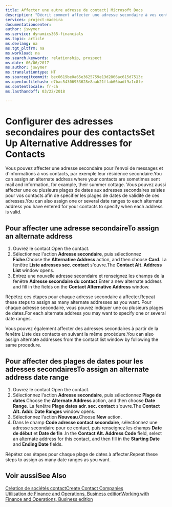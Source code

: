 ```yaml
---
title: Affecter une autre adresse de contact| Microsoft Docs
description: "Décrit comment affecter une adresse secondaire à vos contacts ou prospects, où ils reçoivent parfois des informations."
services: project-madeira
documentationcenter: 
author: jswymer
ms.service: dynamics365-financials
ms.topic: article
ms.devlang: na
ms.tgt_pltfrm: na
ms.workload: na
ms.search.keywords: relationship, prospect
ms.date: 06/06/2017
ms.author: jswymer
ms.translationtype: HT
ms.sourcegitcommit: bec0619be0a65e3625759e13d2866ac615d7513c
ms.openlocfilehash: e7bac54306953628e8aab21ffab66badf9a1c8fe
ms.contentlocale: fr-ch
ms.lasthandoff: 03/22/2018

---
```

# <a name="set-up-alternative-addresses-for-contacts"></a><span data-ttu-id="e5e4c-103">Configurer des adresses secondaires pour des contacts</span><span class="sxs-lookup"><span data-stu-id="e5e4c-103">Set Up Alternative Addresses for Contacts</span></span>
<span data-ttu-id="e5e4c-104">Vous pouvez affecter une adresse secondaire pour l'envoi de messages et d'informations à vos contacts, par exemple leur résidence secondaire.</span><span class="sxs-lookup"><span data-stu-id="e5e4c-104">You can assign an alternate address where your contacts are sometimes sent mail and information, for example, their summer cottage.</span></span> <span data-ttu-id="e5e4c-105">Vous pouvez aussi affecter une ou plusieurs plages de dates aux adresses secondaires saisies pour vos contacts afin de spécifier les plages de dates de validité de ces adresses.</span><span class="sxs-lookup"><span data-stu-id="e5e4c-105">You can also assign one or several date ranges to each alternate address you have entered for your contacts to specify when each address is valid.</span></span>

## <a name="to-assign-an-alternate-address"></a><span data-ttu-id="e5e4c-106">Pour affecter une adresse secondaire</span><span class="sxs-lookup"><span data-stu-id="e5e4c-106">To assign an alternate address</span></span>
1. <span data-ttu-id="e5e4c-107">Ouvrez le contact.</span><span class="sxs-lookup"><span data-stu-id="e5e4c-107">Open the contact.</span></span>
2. <span data-ttu-id="e5e4c-108">Sélectionnez l'action **Adresse secondaire**, puis sélectionnez **Fiche**.</span><span class="sxs-lookup"><span data-stu-id="e5e4c-108">Choose the **Alternative Address** action, and then choose **Card**.</span></span> <span data-ttu-id="e5e4c-109">La fenêtre **Liste adresses sec. contact** s'ouvre.</span><span class="sxs-lookup"><span data-stu-id="e5e4c-109">The **Contact Alt. Address List** window opens.</span></span>
3. <span data-ttu-id="e5e4c-110">Entrez une nouvelle adresse secondaire et renseignez les champs de la fenêtre **Adresse secondaire du contact**.</span><span class="sxs-lookup"><span data-stu-id="e5e4c-110">Enter a new alternate address and fill in the fields on the **Contact Alternative Address** window.</span></span>

<span data-ttu-id="e5e4c-111">Répétez ces étapes pour chaque adresse secondaire à affecter.</span><span class="sxs-lookup"><span data-stu-id="e5e4c-111">Repeat these steps to assign as many alternate addresses as you want.</span></span> <span data-ttu-id="e5e4c-112">Pour chaque adresse secondaire, vous pouvez indiquer une ou plusieurs plages de dates.</span><span class="sxs-lookup"><span data-stu-id="e5e4c-112">For each alternate address you may want to specify one or several date ranges.</span></span>

<span data-ttu-id="e5e4c-113">Vous pouvez également affecter des adresses secondaires à partir de la fenêtre Liste des contacts en suivant la même procédure.</span><span class="sxs-lookup"><span data-stu-id="e5e4c-113">You can also assign alternate addresses from the contact list window by following the same procedure.</span></span>

## <a name="to-assign-an-alternate-address-date-range"></a><span data-ttu-id="e5e4c-114">Pour affecter des plages de dates pour les adresses secondaires</span><span class="sxs-lookup"><span data-stu-id="e5e4c-114">To assign an alternate address date range</span></span>
1. <span data-ttu-id="e5e4c-115">Ouvrez le contact.</span><span class="sxs-lookup"><span data-stu-id="e5e4c-115">Open the contact.</span></span>
2. <span data-ttu-id="e5e4c-116">Sélectionnez l'action **Adresse secondaire**, puis sélectionnez **Plage de dates**.</span><span class="sxs-lookup"><span data-stu-id="e5e4c-116">Choose the **Alternate Address** action, and then choose **Date Range**.</span></span> <span data-ttu-id="e5e4c-117">La fenêtre **Plage dates adr. sec. contact** s'ouvre.</span><span class="sxs-lookup"><span data-stu-id="e5e4c-117">The **Contact Alt. Addr. Date Ranges** window opens.</span></span>
3. <span data-ttu-id="e5e4c-118">Sélectionnez l'action **Nouveau**.</span><span class="sxs-lookup"><span data-stu-id="e5e4c-118">Choose **New** action.</span></span>
4. <span data-ttu-id="e5e4c-119">Dans le champ **Code adresse contact secondaire**, sélectionnez une adresse secondaire pour ce contact, puis renseignez les champs **Date de début** et **Date de fin** .</span><span class="sxs-lookup"><span data-stu-id="e5e4c-119">In the **Contact Alt. Address Code** field, select an alternate address for this contact, and then fill in the **Starting Date** and **Ending Date** fields.</span></span>

<span data-ttu-id="e5e4c-120">Répétez ces étapes pour chaque plage de dates à affecter.</span><span class="sxs-lookup"><span data-stu-id="e5e4c-120">Repeat these steps to assign as many date ranges as you want.</span></span>

## <a name="see-also"></a><span data-ttu-id="e5e4c-121">Voir aussi</span><span class="sxs-lookup"><span data-stu-id="e5e4c-121">See Also</span></span>
[<span data-ttu-id="e5e4c-122">Création de sociétés contact</span><span class="sxs-lookup"><span data-stu-id="e5e4c-122">Create Contact Companies</span></span>](marketing-create-contact-companies.md)  
[<span data-ttu-id="e5e4c-123">Utilisation de Finance and Operations, Business edition</span><span class="sxs-lookup"><span data-stu-id="e5e4c-123">Working with Finance and Operations, Business edition</span></span>](ui-work-product.md)

